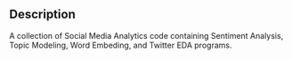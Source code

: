 ## Description
A collection of Social Media Analytics code containing Sentiment Analysis, Topic Modeling, Word Embeding, and Twitter EDA programs.
